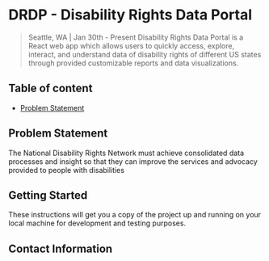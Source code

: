 # DRDP - Disability Rights Data Portal
> Seattle, WA | Jan 30th - Present
Disability Rights Data Portal is a React web app which allows users to quickly access, explore, interact, and understand data of disability rights of different US states through provided customizable reports and data visualizations.

## Table of content
- [Problem Statement](#problem-statement)


## Problem Statement
The National Disability Rights Network must achieve consolidated data processes and insight so that they can improve the services and advocacy provided to people with disabilities


## Getting Started

These instructions will get you a copy of the project up and running on your local machine for development and testing purposes.


## Contact Information



